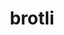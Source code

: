 ---
title: "brotli"
layout: cache
categories: [package, develop-2025-01-26]
meta: {"versions": ["1.1.0"], "compilers": ["gcc@=10.5.0", "gcc@=11.4.0", "gcc@=13.3.0"], "oss": ["centos7", "rhel8", "ubuntu22.04"], "platforms": ["linux"], "targets": ["aarch64", "x86_64_v3"], "stacks": ["developer-tools-aarch64-linux-gnu", "developer-tools-x86_64_v3-linux-gnu", "hep", "root"], "num_specs": 3, "num_specs_by_stack": {"root": 3, "developer-tools-x86_64_v3-linux-gnu": 1, "developer-tools-aarch64-linux-gnu": 1, "hep": 1}}
spec_details: [{"hash": "rhcm75k5mjj7fjfrtn6b3pfxvpv6cqha", "compiler": "gcc@=10.5.0", "versions": ["1.1.0"], "os": "centos7", "platform": "linux", "target": "x86_64_v3", "variants": ["build_system=cmake", "build_type=Release", "generator=make", "~ipo"], "stacks": ["root", "developer-tools-x86_64_v3-linux-gnu"], "size": "-", "tarball": "https://binaries.spack.io/develop-2025-01-26/build_cache/linux-centos7-x86_64_v3/gcc-10.5.0/brotli-1.1.0/linux-centos7-x86_64_v3-gcc-10.5.0-brotli-1.1.0-rhcm75k5mjj7fjfrtn6b3pfxvpv6cqha.spack"}, {"hash": "arjmkhrnfmr7pp6nvaz36jmckrcp6bhr", "compiler": "gcc@=13.3.0", "versions": ["1.1.0"], "os": "rhel8", "platform": "linux", "target": "aarch64", "variants": ["build_system=cmake", "build_type=Release", "generator=make", "~ipo"], "stacks": ["root", "developer-tools-aarch64-linux-gnu"], "size": "-", "tarball": "https://binaries.spack.io/develop-2025-01-26/build_cache/linux-rhel8-aarch64/gcc-13.3.0/brotli-1.1.0/linux-rhel8-aarch64-gcc-13.3.0-brotli-1.1.0-arjmkhrnfmr7pp6nvaz36jmckrcp6bhr.spack"}, {"hash": "xppnl3n4j2itiqpqps7n7xz5wtgyws2k", "compiler": "gcc@=11.4.0", "versions": ["1.1.0"], "os": "ubuntu22.04", "platform": "linux", "target": "x86_64_v3", "variants": ["build_system=cmake", "build_type=Release", "generator=make", "~ipo"], "stacks": ["hep", "root"], "size": "-", "tarball": "https://binaries.spack.io/develop-2025-01-26/build_cache/linux-ubuntu22.04-x86_64_v3/gcc-11.4.0/brotli-1.1.0/linux-ubuntu22.04-x86_64_v3-gcc-11.4.0-brotli-1.1.0-xppnl3n4j2itiqpqps7n7xz5wtgyws2k.spack"}]
---